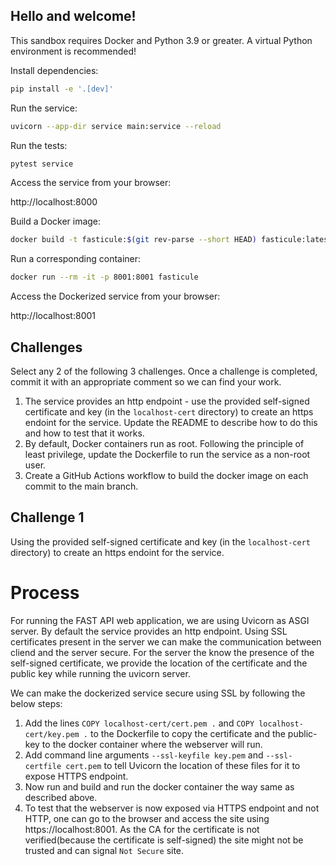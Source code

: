 ## Hello and welcome!

This sandbox requires Docker and Python 3.9 or greater. A virtual Python environment is recommended!

Install dependencies:
```bash
pip install -e '.[dev]'
```
Run the service:
```bash
uvicorn --app-dir service main:service --reload
```
Run the tests:
```bash
pytest service
```
Access the service from your browser:

http://localhost:8000

Build a Docker image:
```bash
docker build -t fasticule:$(git rev-parse --short HEAD) fasticule:latest .
```
Run a corresponding container:
```bash
docker run --rm -it -p 8001:8001 fasticule
```
Access the Dockerized service from your browser:

http://localhost:8001

## Challenges

Select any 2 of the following 3 challenges. Once a challenge is completed, commit it with an appropriate comment so we can find your work. 

1. The service provides an http endpoint - use the provided self-signed certificate and key (in the `localhost-cert` directory) to create an https endoint for the service. Update the README to describe how to do this and how to test that it works.
1. By default, Docker containers run as root. Following the principle of least privilege, update the Dockerfile to run the service as a non-root user. 
1. Create a GitHub Actions workflow to build the docker image on each commit to the main branch. 

## Challenge 1
Using the provided self-signed certificate and key (in the `localhost-cert` directory) to create an https endoint for the service.

# Process
For running the FAST API web application, we are using Uvicorn as ASGI server. By default the service provides an http endpoint. Using SSL certificates present in the server we can make the communication between cliend and the server secure. For the server the know the presence of the self-signed certificate, we provide the location of the certificate and the public key while running the uvicorn server.

We can make the dockerized service secure using SSL by following the below steps:
1. Add the lines `COPY localhost-cert/cert.pem .` and `COPY localhost-cert/key.pem .` to the Dockerfile to copy the certificate and the public-key to the docker container where the webserver will run.
2. Add command line arguments `--ssl-keyfile key.pem` and `--ssl-certfile cert.pem` to tell Uvicorn the location of these files for it to expose HTTPS endpoint.
3. Now run and build and run the docker container the way same as described above.
4. To test that the webserver is now exposed via HTTPS endpoint and not HTTP, one can go to the browser and access the site using https://localhost:8001. As the CA for the certificate is not verified(because the certificate is self-signed) the site might not be trusted and can signal `Not Secure` site.
